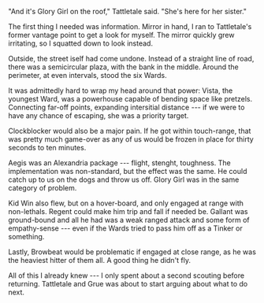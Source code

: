 "And it's Glory Girl on the roof," Tattletale said. "She's here for her sister."

The first thing I needed was information. Mirror in hand, I ran to Tattletale's former vantage point to
get a look for myself. The mirror quickly grew irritating, so I squatted down to look instead.

Outside, the street iself had come undone. Instead of a straight line of road, there was a semicircular
plaza, with the bank in the middle. Around the perimeter, at even intervals, stood the six Wards.

It was admittedly hard to wrap my head around that power: Vista, the youngest Ward, was a powerhouse
capable of bending space like pretzels. Connecting far-off points, expanding intersitial distance ---
if we were to have any chance of escaping, she was a priority target.

Clockblocker would also be a major pain. If he got within touch-range, that was pretty much game-over
as any of us would be frozen in place for thirty seconds to ten minutes.

Aegis was an Alexandria package --- flight, stenght, toughness. The implementation was non-standard,
but the effect was the same. He could catch up to us on the dogs and throw us off. Glory Girl was
in the same category of problem.

Kid Win also flew, but on a hover-board, and only engaged at range with non-lethals. Regent could
make him trip and fall if needed be. Gallant was ground-bound and all he had was a weak ranged attack and
some form of empathy-sense --- even if the Wards tried to pass him off as a Tinker or something.

Lastly, Browbeat would be problematic if engaged at close range, as he was the heaviest hitter of
them all. A good thing he didn't fly.

All of this I already knew --- I only spent about a second scouting before returning. Tattletale
and Grue was about to start arguing about what to do next.

